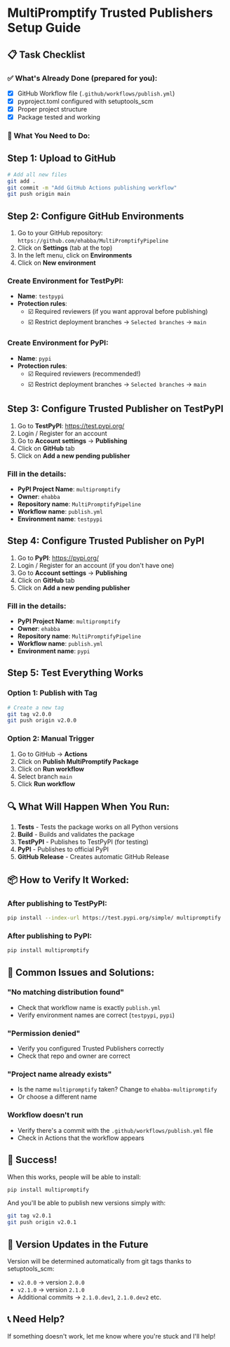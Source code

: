 # MultiPromptify Trusted Publishers Setup Guide

## 📋 Task Checklist

### ✅ What's Already Done (prepared for you):
- [x] GitHub Workflow file (`.github/workflows/publish.yml`)
- [x] pyproject.toml configured with setuptools_scm
- [x] Proper project structure
- [x] Package tested and working

### 🎯 What You Need to Do:

## Step 1: Upload to GitHub

```bash
# Add all new files
git add .
git commit -m "Add GitHub Actions publishing workflow"
git push origin main
```

## Step 2: Configure GitHub Environments

1. Go to your GitHub repository: `https://github.com/ehabba/MultiPromptifyPipeline`
2. Click on **Settings** (tab at the top)
3. In the left menu, click on **Environments**
4. Click on **New environment**

### Create Environment for TestPyPI:
- **Name**: `testpypi`
- **Protection rules**: 
  - ☑️ Required reviewers (if you want approval before publishing)
  - ☑️ Restrict deployment branches → `Selected branches` → `main`

### Create Environment for PyPI:
- **Name**: `pypi`  
- **Protection rules**:
  - ☑️ Required reviewers (recommended!)
  - ☑️ Restrict deployment branches → `Selected branches` → `main`

## Step 3: Configure Trusted Publisher on TestPyPI

1. Go to **TestPyPI**: https://test.pypi.org/
2. Login / Register for an account
3. Go to **Account settings** → **Publishing**
4. Click on **GitHub** tab
5. Click on **Add a new pending publisher**

### Fill in the details:
- **PyPI Project Name**: `multipromptify`
- **Owner**: `ehabba`
- **Repository name**: `MultiPromptifyPipeline`
- **Workflow name**: `publish.yml`
- **Environment name**: `testpypi`

## Step 4: Configure Trusted Publisher on PyPI

1. Go to **PyPI**: https://pypi.org/
2. Login / Register for an account (if you don't have one)
3. Go to **Account settings** → **Publishing**
4. Click on **GitHub** tab
5. Click on **Add a new pending publisher**

### Fill in the details:
- **PyPI Project Name**: `multipromptify`
- **Owner**: `ehabba`
- **Repository name**: `MultiPromptifyPipeline`
- **Workflow name**: `publish.yml`
- **Environment name**: `pypi`

## Step 5: Test Everything Works

### Option 1: Publish with Tag
```bash
# Create a new tag
git tag v2.0.0
git push origin v2.0.0
```

### Option 2: Manual Trigger
1. Go to GitHub → **Actions**
2. Click on **Publish MultiPromptify Package**
3. Click on **Run workflow**
4. Select branch `main`
5. Click **Run workflow**

## 🔍 What Will Happen When You Run:

1. **Tests** - Tests the package works on all Python versions
2. **Build** - Builds and validates the package
3. **TestPyPI** - Publishes to TestPyPI (for testing)
4. **PyPI** - Publishes to official PyPI
5. **GitHub Release** - Creates automatic GitHub Release

## 📦 How to Verify It Worked:

### After publishing to TestPyPI:
```bash
pip install --index-url https://test.pypi.org/simple/ multipromptify
```

### After publishing to PyPI:
```bash
pip install multipromptify
```

## 🚨 Common Issues and Solutions:

### "No matching distribution found"
- Check that workflow name is exactly `publish.yml`
- Verify environment names are correct (`testpypi`, `pypi`)

### "Permission denied" 
- Verify you configured Trusted Publishers correctly
- Check that repo and owner are correct

### "Project name already exists"
- Is the name `multipromptify` taken? Change to `ehabba-multipromptify`
- Or choose a different name

### Workflow doesn't run
- Verify there's a commit with the `.github/workflows/publish.yml` file
- Check in Actions that the workflow appears

## 🎉 Success!

When this works, people will be able to install:
```bash
pip install multipromptify
```

And you'll be able to publish new versions simply with:
```bash
git tag v2.0.1
git push origin v2.0.1
```

## 🔄 Version Updates in the Future

Version will be determined automatically from git tags thanks to setuptools_scm:
- `v2.0.0` → version `2.0.0`
- `v2.1.0` → version `2.1.0`
- Additional commits → `2.1.0.dev1`, `2.1.0.dev2` etc.

## 📞 Need Help?

If something doesn't work, let me know where you're stuck and I'll help! 